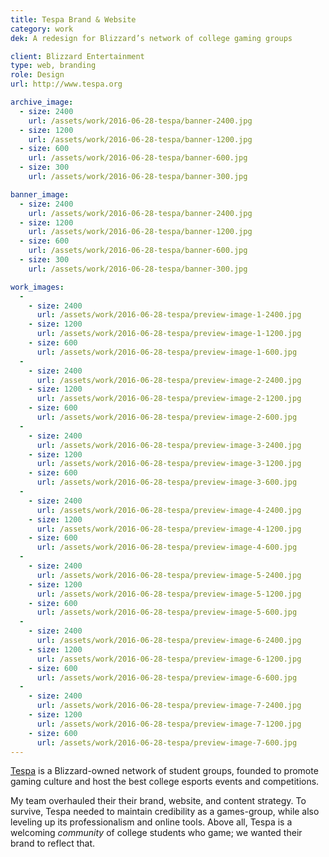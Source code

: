 ```yaml
---
title: Tespa Brand & Website
category: work
dek: A redesign for Blizzard’s network of college gaming groups

client: Blizzard Entertainment
type: web, branding
role: Design
url: http://www.tespa.org

archive_image:
  - size: 2400
    url: /assets/work/2016-06-28-tespa/banner-2400.jpg
  - size: 1200
    url: /assets/work/2016-06-28-tespa/banner-1200.jpg
  - size: 600
    url: /assets/work/2016-06-28-tespa/banner-600.jpg
  - size: 300
    url: /assets/work/2016-06-28-tespa/banner-300.jpg

banner_image:
  - size: 2400
    url: /assets/work/2016-06-28-tespa/banner-2400.jpg
  - size: 1200
    url: /assets/work/2016-06-28-tespa/banner-1200.jpg
  - size: 600
    url: /assets/work/2016-06-28-tespa/banner-600.jpg
  - size: 300
    url: /assets/work/2016-06-28-tespa/banner-300.jpg

work_images:
  -
    - size: 2400
      url: /assets/work/2016-06-28-tespa/preview-image-1-2400.jpg
    - size: 1200
      url: /assets/work/2016-06-28-tespa/preview-image-1-1200.jpg
    - size: 600
      url: /assets/work/2016-06-28-tespa/preview-image-1-600.jpg
  -
    - size: 2400
      url: /assets/work/2016-06-28-tespa/preview-image-2-2400.jpg
    - size: 1200
      url: /assets/work/2016-06-28-tespa/preview-image-2-1200.jpg
    - size: 600
      url: /assets/work/2016-06-28-tespa/preview-image-2-600.jpg
  -
    - size: 2400
      url: /assets/work/2016-06-28-tespa/preview-image-3-2400.jpg
    - size: 1200
      url: /assets/work/2016-06-28-tespa/preview-image-3-1200.jpg
    - size: 600
      url: /assets/work/2016-06-28-tespa/preview-image-3-600.jpg
  -
    - size: 2400
      url: /assets/work/2016-06-28-tespa/preview-image-4-2400.jpg
    - size: 1200
      url: /assets/work/2016-06-28-tespa/preview-image-4-1200.jpg
    - size: 600
      url: /assets/work/2016-06-28-tespa/preview-image-4-600.jpg
  -
    - size: 2400
      url: /assets/work/2016-06-28-tespa/preview-image-5-2400.jpg
    - size: 1200
      url: /assets/work/2016-06-28-tespa/preview-image-5-1200.jpg
    - size: 600
      url: /assets/work/2016-06-28-tespa/preview-image-5-600.jpg
  -
    - size: 2400
      url: /assets/work/2016-06-28-tespa/preview-image-6-2400.jpg
    - size: 1200
      url: /assets/work/2016-06-28-tespa/preview-image-6-1200.jpg
    - size: 600
      url: /assets/work/2016-06-28-tespa/preview-image-6-600.jpg
  -
    - size: 2400
      url: /assets/work/2016-06-28-tespa/preview-image-7-2400.jpg
    - size: 1200
      url: /assets/work/2016-06-28-tespa/preview-image-7-1200.jpg
    - size: 600
      url: /assets/work/2016-06-28-tespa/preview-image-7-600.jpg
---
```


[Tespa](http://www.tespa.org) is a Blizzard-owned network of student groups, founded to promote gaming culture and host the best college esports events and competitions.

My team overhauled their their brand, website, and content strategy. To survive, Tespa needed to maintain credibility as a games-group, while also leveling up its professionalism and online tools. Above all, Tespa is a welcoming *community* of college students who game; we wanted their brand to reflect that.
